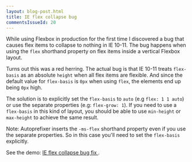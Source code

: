 ```yaml
---
layout: blog-post.html
title: IE flex collapse bug
commentsIssueId: 20
---
```


While using Flexbox in production for the first time I discovered a bug that causes flex items to collapse to nothing in IE 10-11. The bug happens when using the `flex` shorthand property on flex items inside a vertical Flexbox layout.

Turns out this was a red herring. The actual bug is that IE 10-11 treats `flex-basis` as an absolute `height` when all flex items are flexible. And since the default value for `flex-basis` is `0px` when using `flex`, the elements end up being `0px` high.

The solution is to explicitly set the `flex-basis` to `auto` (e.g `flex: 1 1 auto`) or use the separate properties (e.g: `flex-grow: 1`). If you need to use a `flex-basis` in this kind of layout, you should be able to use `min-height` or `max-height` to achieve the same result.

Note: Autoprefixer inserts the `-ms-flex` shorthand property even if you use the separate properties. So in this case you'll need to set the `flex-basis` explicitly.

<p class="codepen" data-id="Abtqg" data-height="300">
    See the demo:
    <a href="/demos/ie-flex-collapse-bug/">
        IE flex collapse bug fix
    </a>.
</p>
